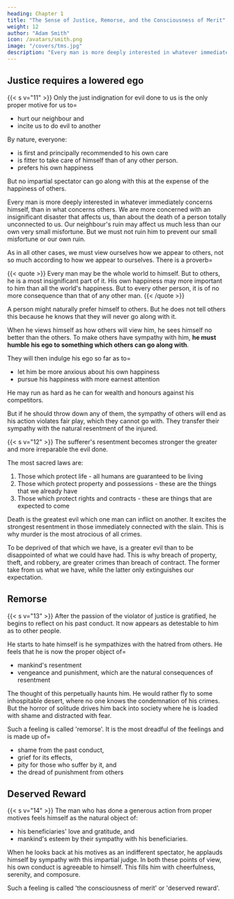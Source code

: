 ```yaml
---
heading: Chapter 1
title: "The Sense of Justice, Remorse, and the Consciousness of Merit"
weight: 12
author: "Adam Smith"
icon: /avatars/smith.png
image: "/covers/tms.jpg"
description: "Every man is more deeply interested in whatever immediately concerns himself, than in what concerns others"
---
```




## Justice requires a lowered ego

{{< s v="11" >}} Only the just indignation for evil done to us is the only proper motive for us to= 
- hurt our neighbour and
- incite us to do evil to another 

<!-- person's natural preference for his own happiness above that of others in order to= 
- disturb the happiness of others merely because it stands in the way of our own happiness,
- take useful things from others merely because it may be more useful to us, and
- indulge at the expence of other people. -->

By nature, everyone: 
- is first and principally recommended to his own care
- is fitter to take care of himself than of any other person. 
- prefers his own happiness

But no impartial spectator can go along with this at the expense of the happiness of others.

Every man is more deeply interested in whatever immediately concerns himself, than in what concerns others.  We are more concerned with an insignificant disaster that affects us, than about the death of a person totally unconnected to us. Our neighbour's ruin may affect us much less than our own very small misfortune. But we must not ruin him to prevent our small misfortune or our own ruin. 

As in all other cases, we must view ourselves how we appear to others, not so much according to how we appear to ourselves. There is a proverb= 

{{< quote >}}
Every man may be the whole world to himself. But to others, he is a most insignificant part of it. His own happiness may more important to him than all the world's happiness. But to every other person, it is of no more consequence than that of any other man.
{{< /quote >}}

A person might naturally prefer himself to others. But he does not tell others this because he knows that they will never go along with it. 

When he views himself as how others will view him, he sees himself no better than the others. To make others have sympathy with him, **he must humble his ego to something which others can go along with**.
<!--  self-love, as on all other occasions -->
<!-- - bring his self-love down  -->
<!-- - how natural soever it may be to him, it must always appear excessive and extravagant to them -->

<!--  to them,  but one of the multitude . If he wants the impartial spectator to enter into the principles of his conduct, which he has the greatest desire to do, he  -->
They will then indulge his ego so far as to= 
- let him be more anxious about his own happiness
- pursue his happiness with more earnest attention

<!-- Thus, whenever they place themselves in his situation, they will readily go along with him.  -->

He may run as hard as he can for wealth and honours against his competitors. <!-- He can strain every nerve and muscle to outstrip all his competitors.  -->

But if he should throw down any of them, the sympathy of others will end as his action violates fair play, which they cannot go with. They transfer their sympathy with the natural resentment of the injured. 

<!-- The offender becomes the object of their hatred and indignation. He is sensible that he becomes so and feels that those feelings are ready to burst out from all sides against him. -->
<!-- To them, the other man is as good as he. They do not enter into his self-love. -->


{{< s v="12" >}} The sufferer's resentment becomes stronger the greater and more irreparable the evil done. <!-- Likewise, the spectators' sympathetic indignation and the agent's sense of guilt runs higher. --> 

The most sacred laws are: 
1. Those which protect life - all humans are guaranteed to be living
2. Those which protect property and possessions - these are the things that we already have 
3. Those which protect rights and contracts - these are things that are expected to come

Death is the greatest evil which one man can inflict on another. It excites the strongest resentment in those immediately connected with the slain. This is why murder is the most atrocious of all crimes. 

To be deprived of that which we have, is a greater evil than to be disappointed of what we could have had. This is why breach of property, theft, and robbery, <!-- which , --> are greater crimes than breach of contract. The former take from us what we have, while the latter only extinguishes our expectation. 

<!-- Thus, the laws which protect life are the most sacred, and those which guard protect property and possessions are the next most sacred. The last most sacred are those which protect personal rights. 

, or what is due to him from the promises of others. -->


## Remorse

{{< s v="13" >}} After the passion of the violator of justice is gratified, he begins to reflect on his past conduct. It now appears as detestable to him as to other people.

<!--  can never reflect on the people's feelings without feeling shame, horror, and consternation. 
 is  He then can no longer enter into the motives which influenced it.  -->

He starts to hate himself is he sympathizes with the hatred from others. He feels that he is now the proper object of= 
- mankind's resentment
- vengeance and punishment, which are the natural consequences of resentment

<!-- for him, he becomes the object of his own hatred. The person who suffered by his injustice now calls on his pity. He is grieved at the thought of it. He regrets the unhappy effects of his own conduct.  -->

The thought of this perpetually haunts him. He would rather fly to some inhospitable desert, where no one knows the condemnation of his crimes. But the horror of solitude drives him back into society where he is loaded with shame and distracted with fear. <!-- , in order to supplicate some protection from those very judges, who he knows have already condemned him. -->

<!-- He dares not look at society in the face. He imagines himself as it were rejected and thrown out from the affections of all mankind. He cannot hope for sympathy in this. The remembrance of his crimes has shut out all fellow-feeling from his fellow-creatures. He is most afraid of their feelings for him. -->
<!-- Everything seems hostile. -->
 

<!-- But solitude is still more dreadful than society.
His own thoughts present him only with what is melancholy, unfortunate, and disastrous. -->
<!-- , the  forebodings of incomprehensible misery and ruin. -->
 
<!-- He comes again into the presence of mankind.
He is astonished to appear before them. -->

Such a feeling is called 'remorse'. It is the most dreadful of the feelings and is made up of= 
- shame from the <!-- sense of the impropriety of --> past conduct,
- grief for its effects,
- pity for those who suffer by it, and
- the dread of punishment from others
<!-- the consciousness of the justly provoked resentment of all rational creatures. -->


## Deserved Reward

{{< s v="14" >}}  <!-- The opposite behaviour naturally inspires the opposite feeling.  -->The man who has done a generous action from proper motives feels himself as the natural object of: 
- his beneficiaries' love and gratitude, and
- mankind's esteem by their sympathy with his beneficiaries.

When he looks back at his motives as an indifferent spectator, he applauds himself by sympathy with this impartial judge. In both these points of view, his own conduct is agreeable to himself. This fills him with cheerfulness, serenity, and composure. <!-- He is in friendship and harmony with all mankind. --> 
<!-- He looks on his fellow-creatures with confidence and benevolent satisfaction. He is secure that he has rendered himself worthy of their most favourable regards.  -->

Such a feeling is called 'the consciousness of merit' or 'deserved reward'.
